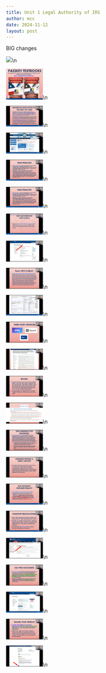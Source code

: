 ```yaml
---
title: Unit 1 Legal Authority of IRS
author: mcc
date: 2024-11-12
layout: post
---
```


BIG changes

<img src="/assets/hock/unit1-legal-authority-of-the-irs/1.add.png.2.md.sh" width="20%" />\n

<img src="/assets/hock/unit1-legal-authority-of-the-irs/Screenshot_2024-11-11_12-01-07.png" width="20%" />\n

<img src="/assets/hock/unit1-legal-authority-of-the-irs/Screenshot_2024-11-11_12-05-21.png" width="20%" />\n

<img src="/assets/hock/unit1-legal-authority-of-the-irs/Screenshot_2024-11-11_12-07-34.png" width="20%" />\n

<img src="/assets/hock/unit1-legal-authority-of-the-irs/Screenshot_2024-11-11_12-10-36.png" width="20%" />\n

<img src="/assets/hock/unit1-legal-authority-of-the-irs/Screenshot_2024-11-11_12-11-53.png" width="20%" />\n

<img src="/assets/hock/unit1-legal-authority-of-the-irs/Screenshot_2024-11-11_12-13-01.png" width="20%" />\n

<img src="/assets/hock/unit1-legal-authority-of-the-irs/Screenshot_2024-11-11_12-13-09.png" width="20%" />\n

<img src="/assets/hock/unit1-legal-authority-of-the-irs/Screenshot_2024-11-11_12-13-27.png" width="20%" />\n

<img src="/assets/hock/unit1-legal-authority-of-the-irs/Screenshot_2024-11-11_12-13-36.png" width="20%" />\n

<img src="/assets/hock/unit1-legal-authority-of-the-irs/Screenshot_2024-11-11_12-14-20.png" width="20%" />\n

<img src="/assets/hock/unit1-legal-authority-of-the-irs/Screenshot_2024-11-11_12-16-51.png" width="20%" />\n

<img src="/assets/hock/unit1-legal-authority-of-the-irs/Screenshot_2024-11-11_12-19-20.png" width="20%" />\n

<img src="/assets/hock/unit1-legal-authority-of-the-irs/Screenshot_2024-11-11_12-22-34.png" width="20%" />\n

<img src="/assets/hock/unit1-legal-authority-of-the-irs/Screenshot_2024-11-11_12-23-00.png" width="20%" />\n

<img src="/assets/hock/unit1-legal-authority-of-the-irs/Screenshot_2024-11-11_12-25-19.png" width="20%" />\n

<img src="/assets/hock/unit1-legal-authority-of-the-irs/Screenshot_2024-11-11_12-27-13.png" width="20%" />\n

<img src="/assets/hock/unit1-legal-authority-of-the-irs/Screenshot_2024-11-11_12-29-35.png" width="20%" />\n

<img src="/assets/hock/unit1-legal-authority-of-the-irs/Screenshot_2024-11-11_12-29-51.png" width="20%" />\n

<img src="/assets/hock/unit1-legal-authority-of-the-irs/Screenshot_2024-11-11_12-31-35.png" width="20%" />\n

<img src="/assets/hock/unit1-legal-authority-of-the-irs/Screenshot_2024-11-11_12-31-42.png" width="20%" />\n

<img src="/assets/hock/unit1-legal-authority-of-the-irs/Screenshot_2024-11-11_12-33-48.png" width="20%" />\n

<img src="/assets/hock/unit1-legal-authority-of-the-irs/Screenshot_2024-11-11_12-35-16.png" width="20%" />\n

